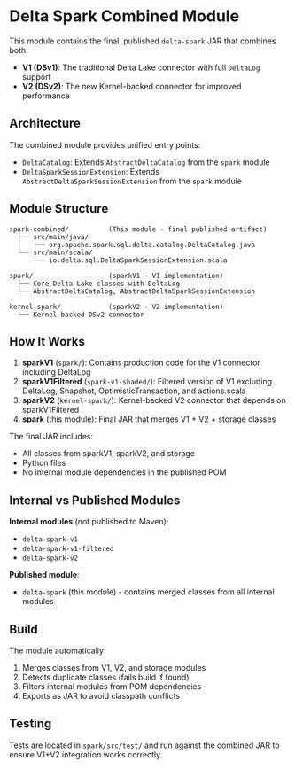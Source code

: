 # Delta Spark Combined Module

This module contains the final, published `delta-spark` JAR that combines both:
- **V1 (DSv1)**: The traditional Delta Lake connector with full `DeltaLog` support
- **V2 (DSv2)**: The new Kernel-backed connector for improved performance

## Architecture

The combined module provides unified entry points:
- `DeltaCatalog`: Extends `AbstractDeltaCatalog` from the `spark` module
- `DeltaSparkSessionExtension`: Extends `AbstractDeltaSparkSessionExtension` from the `spark` module

## Module Structure

```
spark-combined/          (This module - final published artifact)
  ├── src/main/java/
  │   └── org.apache.spark.sql.delta.catalog.DeltaCatalog.java
  └── src/main/scala/
      └── io.delta.sql.DeltaSparkSessionExtension.scala

spark/                   (sparkV1 - V1 implementation)
  ├── Core Delta Lake classes with DeltaLog
  └── AbstractDeltaCatalog, AbstractDeltaSparkSessionExtension

kernel-spark/            (sparkV2 - V2 implementation)
  └── Kernel-backed DSv2 connector
```

## How It Works

1. **sparkV1** (`spark/`): Contains production code for the V1 connector including DeltaLog
2. **sparkV1Filtered** (`spark-v1-shaded/`): Filtered version of V1 excluding DeltaLog, Snapshot, OptimisticTransaction, and actions.scala
3. **sparkV2** (`kernel-spark/`): Kernel-backed V2 connector that depends on sparkV1Filtered
4. **spark** (this module): Final JAR that merges V1 + V2 + storage classes

The final JAR includes:
- All classes from sparkV1, sparkV2, and storage
- Python files
- No internal module dependencies in the published POM

## Internal vs Published Modules

**Internal modules** (not published to Maven):
- `delta-spark-v1`
- `delta-spark-v1-filtered`
- `delta-spark-v2`

**Published module**:
- `delta-spark` (this module) - contains merged classes from all internal modules

## Build

The module automatically:
1. Merges classes from V1, V2, and storage modules
2. Detects duplicate classes (fails build if found)
3. Filters internal modules from POM dependencies
4. Exports as JAR to avoid classpath conflicts

## Testing

Tests are located in `spark/src/test/` and run against the combined JAR to ensure V1+V2 integration works correctly.

